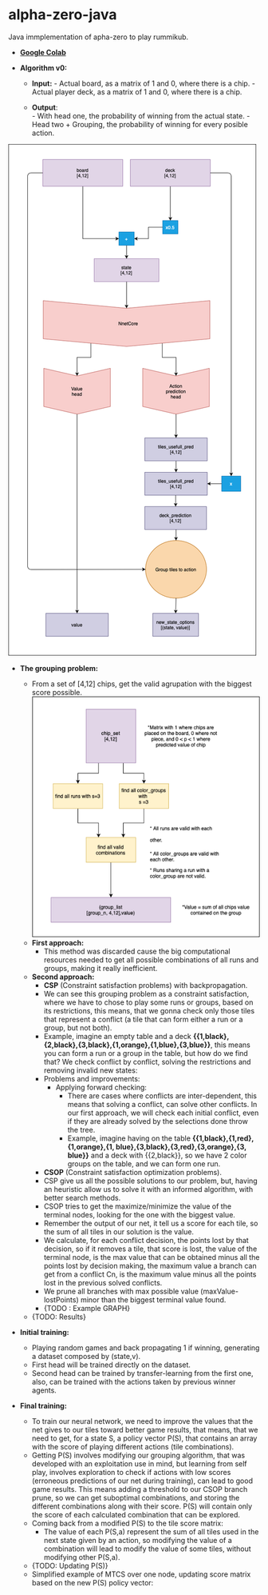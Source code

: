 # alpha-zero-java
Java immplementation of apha-zero to play rummikub.

 - [**Google Colab**](https://colab.research.google.com/drive/1uaCN-p7BUJ9gNmrxUrwxkhLZhgKvA4kH?usp=sharing)

 - **Algorithm v0:**
	 - **Input:** 
			 - Actual board, as a matrix of 1 and 0, where there is a chip.
			 - Actual player deck, as a matrix of 1 and 0, where there is a chip.

	   			
	 - **Output**: 	
			 - With head one, the probability of winning from the actual
	   state. 
			 - Head two + Grouping, the probability of winning for every posible action.

![Rummikub_algorithm](Rummikub_algorithm.drawio-2.png)

 - **The grouping problem:**
	 - From a set of [4,12] chips, get the valid agrupation with the biggest score possible.
	![group_algorithm](group_algorithm.png)
	 - **First approach:**
		 - This method was discarded cause the big computational resources needed to get all possible combinations of all runs and groups, making it really inefficient.
	 - **Second approach:**
		 - **CSP** (Constraint satisfaction problems) with backpropagation.
		 - We can see this grouping problem as a constraint satisfaction, where we have to chose to play some runs or groups, based on its restrictions, this means, that we gonna check only those tiles that represent a conflict (a tile that can form either a run or a group, but not both).
		 - Example, imagine an empty table and a deck **{{1,black},{2,black},{3,black},{1,orange},{1,blue},{3,blue}}**, this means you can form a run or a group in the table, but how do we find that? We check conflict by conflict, solving the restrictions and removing invalid new states:
		 - Problems and improvements:
			 - Applying forward checking:
				 - There are cases where conflicts are inter-dependent, this means that solving a conflict, can solve other conflicts. In our first approach, we will check each initial conflict, even if they are already solved by the selections done throw the tree.
				 - Example, imagine having on the table **{{1,black},{1,red},{1,orange},{1, blue},{3,black},{3,red},{3,orange},{3, blue}}** and a deck with {{2,black}}, so we have 2 color groups on the table, and we can form one run.
		 - **CSOP** (Constraint satisfaction optimization problems).
		 - CSP give us all the possible solutions to our problem, but, having an heuristic allow us to solve it with an informed algorithm, with better search methods.  
		-   CSOP tries to get the maximize/minimize the value of the terminal nodes, looking for the one with the biggest value.
		-   Remember the output of our net, it tell us a score for each tile, so the sum of all tiles in our solution is the value.
		-   We calculate, for each conflict decision, the points lost by that decision, so if it removes a tile, that score is lost, the value of the terminal node, is the max value that can be obtained minus all the points lost by decision making, the maximum value a branch can get from a conflict Cn, is the maximum value minus all the points lost in the previous solved conflicts.
		-   We prune all branches with max possible value (maxValue-lostPoints) minor than the biggest terminal value found.
		-   {TODO : Example GRAPH}
	- {TODO: Results}

- **Initial training:**
	 - Playing random games and back propagating 1 if
   winning, generating a dataset composed by (state,v).
	 - First head will be trained directly on the    dataset.
	 - Second head can be trained by transfer-learning from the    first
	   one, also, can be trained with the actions taken by previous winner
	   agents.
- **Final training:**
	-   To train our neural network, we need to improve the values that the net gives to our tiles toward better game results, that means, that we need to get, for a state S, a policy vector P(S), that contains an array with the score of playing different actions (tile combinations).
	-   Getting P(S) involves modifying our grouping algorithm, that was developed with an exploitation use in mind, but learning from self play, involves exploration to check if actions with low scores (erroneous predictions of our net during training), can lead to good game results. This means adding a threshold to our CSOP branch prune, so we can get suboptimal combinations, and storing the different combinations along with their score. P(S) will contain only the score of each calculated combination that can be explored.
	-   Coming back from a modified P(S) to the tile score matrix:
		- The value of each P(S,a) represent the sum of all tiles used in the next state given by an action, so modifying the value of a combination will lead to modify the value of some tiles, without modifying other P(S,a).
	- {TODO: Updating P(S)}
	- Simplified example of MTCS over one node, updating score matrix based on the new P(S) policy vector:


